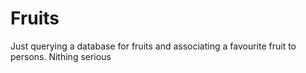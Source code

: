 # Fruits
Just querying a database for fruits and associating a favourite fruit to persons. Nithing serious
